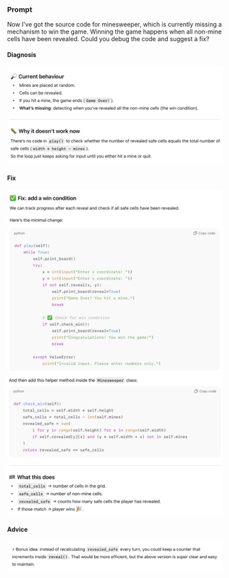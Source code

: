 ### Prompt
Now I've got the source code for minesweeper, which is currently missing a mechanism to win the game. Winning the game happens when all non-mine cells have been revealed. Could you debug the code and suggest a fix?

#### Diagnosis
![diagnosis](https://github.com/kayrbee/holbertonschool-chatgpt-introduction/blob/master/debugging/images/Task-3-diagnosis.png)

#### Fix
![fix a](https://github.com/kayrbee/holbertonschool-chatgpt-introduction/blob/master/debugging/images/Task-3-fix-1.png)
![fix b](https://github.com/kayrbee/holbertonschool-chatgpt-introduction/blob/master/debugging/images/Task-3-fix-2.png)

#### Advice
![advice](https://github.com/kayrbee/holbertonschool-chatgpt-introduction/blob/master/debugging/images/Task-3-advice.png)